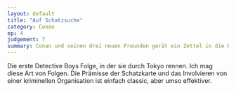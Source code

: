 ```yaml
---
layout: default
title: "Auf Schatzsuche"
category: Conan
ep: 4
judgement: 7
summary: Conan und seinen drei neuen Freunden gerät ein Zettel in die Hände, der wie eine chiffrierte Schatzkarte aussieht. Also, auf zur Schatzsuche! Doch es gibt noch andere, die auf den Schatz scharf sind.
---
```


Die erste Detective Boys Folge, in der sie durch Tokyo rennen. Ich mag diese Art von Folgen. Die Prämisse der
Schatzkarte und das Involvieren von einer kriminellen Organisation ist einfach classic, aber umso effektiver. 